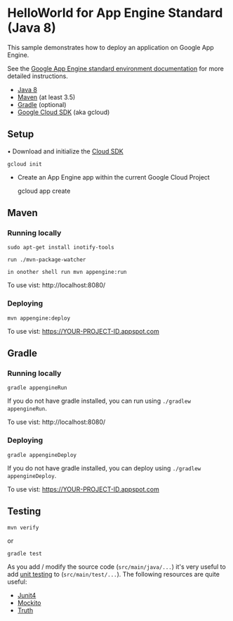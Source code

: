 HelloWorld for App Engine Standard (Java 8)
============================

This sample demonstrates how to deploy an application on Google App Engine.

See the [Google App Engine standard environment documentation][ae-docs] for more
detailed instructions.

[ae-docs]: https://cloud.google.com/appengine/docs/java/


* [Java 8](http://www.oracle.com/technetwork/java/javase/downloads/index.html)
* [Maven](https://maven.apache.org/download.cgi) (at least 3.5)
* [Gradle](https://gradle.org/gradle-download/) (optional)
* [Google Cloud SDK](https://cloud.google.com/sdk/) (aka gcloud)

## Setup

• Download and initialize the [Cloud SDK](https://cloud.google.com/sdk/)

    gcloud init

* Create an App Engine app within the current Google Cloud Project

    gcloud app create

## Maven
### Running locally

    sudo apt-get install inotify-tools

    run ./mvn-package-watcher
    
    in onother shell run mvn appengine:run

To use vist: http://localhost:8080/

### Deploying

    mvn appengine:deploy

To use vist:  https://YOUR-PROJECT-ID.appspot.com

## Gradle
### Running locally

    gradle appengineRun

If you do not have gradle installed, you can run using `./gradlew appengineRun`.

To use vist: http://localhost:8080/

### Deploying

    gradle appengineDeploy

If you do not have gradle installed, you can deploy using `./gradlew appengineDeploy`.

To use vist:  https://YOUR-PROJECT-ID.appspot.com

## Testing

    mvn verify

 or

    gradle test

As you add / modify the source code (`src/main/java/...`) it's very useful to add [unit testing](https://cloud.google.com/appengine/docs/java/tools/localunittesting)
to (`src/main/test/...`).  The following resources are quite useful:

* [Junit4](http://junit.org/junit4/)
* [Mockito](http://mockito.org/)
* [Truth](http://google.github.io/truth/)
